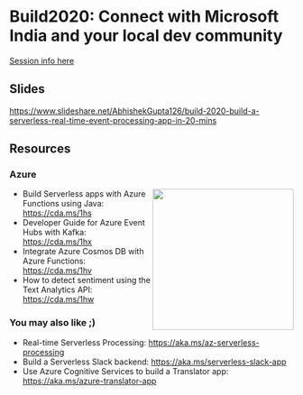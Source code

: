 # Build2020: Connect with Microsoft India and your local dev community

[Session info here](https://mybuild.microsoft.com/sessions/3a2d054f-ba4e-4e85-a9ac-dfa81b1032b6?source=sessions&WT.mc_id=data-0000-abhishgu)

## Slides

https://www.slideshare.net/AbhishekGupta126/build-2020-build-a-serverless-real-time-event-processing-app-in-20-mins

## Resources

### Azure

<img align="right" width="250" height="250" src="docs.png">


- Build Serverless apps with Azure Functions using Java: https://cda.ms/1hs
- Developer Guide for Azure Event Hubs with Kafka: https://cda.ms/1hx
- Integrate Azure Cosmos DB with Azure Functions: https://cda.ms/1hv
- How to detect sentiment using the Text Analytics API: https://cda.ms/1hw

### You may also like ;)

- Real-time Serverless Processing: https://aka.ms/az-serverless-processing
- Build a Serverless Slack backend: https://aka.ms/serverless-slack-app
- Use Azure Cognitive Services to build a Translator app: https://aka.ms/azure-translator-app